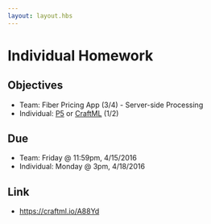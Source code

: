 ```yaml
---
layout: layout.hbs
---
```


# Individual Homework

## Objectives

* Team: Fiber Pricing App (3/4) - Server-side Processing
* Individual: [P5](https://p5js.org/) or [CraftML](https://craftml.io) (1/2)

## Due

* Team: Friday @ 11:59pm, 4/15/2016
* Individual: Monday @ 3pm, 4/18/2016

## Link

* https://craftml.io/A88Yd
